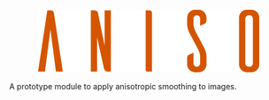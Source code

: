 <p align="center">
  <img src="https://github.com/gianmatharu/Aniso/blob/main/test_images/aniso.png?raw=true" alt="Header"/>
</p>

A prototype module to apply anisotropic smoothing to images. 
